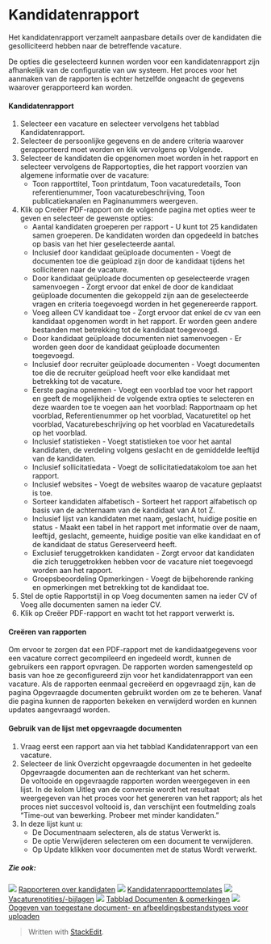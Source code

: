 # Kandidatenrapport

Het kandidatenrapport verzamelt aanpasbare details over de kandidaten die gesolliciteerd hebben naar de betreffende vacature.

De opties die geselecteerd kunnen worden voor een kandidatenrapport zijn afhankelijk van de configuratie van uw systeem. Het proces voor het aanmaken van de rapporten is echter hetzelfde ongeacht de gegevens waarover gerapporteerd kan worden.

#### Kandidatenrapport

1.  Selecteer een vacature en selecteer vervolgens het tabblad  Kandidatenrapport.
2.  Selecteer de persoonlijke gegevens en de andere criteria waarover gerapporteerd moet worden en klik vervolgens op  Volgende.
3.  Selecteer de kandidaten die opgenomen moet worden in het rapport en selecteer vervolgens de  Rapportopties, die het rapport voorzien van algemene informatie over de vacature:
    -   Toon rapporttitel,  Toon printdatum,  Toon vacaturedetails,  Toon referentienummer,  Toon vacaturebeschrijving,  Toon publicatiekanalen  en  Paginanummers weergeven.
4.  Klik op  Creëer PDF-rapport  om de volgende pagina met opties weer te geven en selecteer de gewenste opties:
    -   Aantal kandidaten groeperen per rapport  - U kunt tot 25 kandidaten samen groeperen. De kandidaten worden dan opgedeeld in batches op basis van het hier geselecteerde aantal.
    -   Inclusief door kandidaat geüploade documenten  - Voegt de documenten toe die geüpload zijn door de kandidaat tijdens het solliciteren naar de vacature.
    -   Door kandidaat geüploade documenten op geselecteerde vragen samenvoegen  - Zorgt ervoor dat enkel de door de kandidaat geüploade documenten die gekoppeld zijn aan de geselecteerde vragen en criteria toegevoegd worden in het gegenereerde rapport.
    -   Voeg alleen CV kandidaat toe  - Zorgt ervoor dat enkel de cv van een kandidaat opgenomen wordt in het rapport. Er worden geen andere bestanden met betrekking tot de kandidaat toegevoegd.
    -   Door kandidaat geüploade documenten niet samenvoegen  - Er worden geen door de kandidaat geüploade documenten toegevoegd.
    -   Inclusief door recruiter geüploade documenten  - Voegt documenten toe die de recruiter geüpload heeft voor elke kandidaat met betrekking tot de vacature.
    -   Eerste pagina opnemen  - Voegt een voorblad toe voor het rapport en geeft de mogelijkheid de volgende extra opties te selecteren en deze waarden toe te voegen aan het voorblad:  Rapportnaam op het voorblad,  Referentienummer op het voorblad,  Vacaturetitel op het voorblad,  Vacaturebeschrijving op het voorblad  en  Vacaturedetails op het voorblad.
    -   Inclusief statistieken  - Voegt statistieken toe voor het aantal kandidaten, de verdeling volgens geslacht en de gemiddelde leeftijd van de kandidaten.
    -   Inclusief sollicitatiedata  - Voegt de sollicitatiedatakolom toe aan het rapport.
    -   Inclusief websites  - Voegt de websites waarop de vacature geplaatst is toe.
    -   Sorteer kandidaten alfabetisch  - Sorteert het rapport alfabetisch op basis van de achternaam van de kandidaat van A tot Z.
    -   Inclusief lijst van kandidaten met naam, geslacht, huidige positie en status  - Maakt een tabel in het rapport met informatie over de naam, leeftijd, geslacht, gemeente, huidige positie van elke kandidaat en of de kandidaat de status Gereserveerd heeft.
    -   Exclusief teruggetrokken kandidaten  - Zorgt ervoor dat kandidaten die zich teruggetrokken hebben voor de vacature niet toegevoegd worden aan het rapport.
    -   Groepsbeoordeling Opmerkingen  - Voegt de bijbehorende ranking en opmerkingen met betrekking tot de kandidaat toe.
5.  Stel de optie  Rapportstijl  in op  Voeg documenten samen na ieder CV  of  Voeg alle documenten samen na ieder CV.
6.  Klik op  Creëer PDF-rapport  en wacht tot het rapport verwerkt is.

#### Creëren van rapporten

Om ervoor te zorgen dat een PDF-rapport met de kandidaatgegevens voor een vacature correct gecompileerd en ingedeeld wordt, kunnen de gebruikers een rapport opvragen. De rapporten worden samengesteld op basis van hoe ze geconfigureerd zijn voor het kandidatenrapport van een vacature. Als de rapporten eenmaal gecreëerd en opgevraagd zijn, kan de pagina  Opgevraagde documenten  gebruikt worden om ze te beheren. Vanaf die pagina kunnen de rapporten bekeken en verwijderd worden en kunnen updates aangevraagd worden.

#### Gebruik van de lijst met opgevraagde documenten

1.  Vraag eerst een rapport aan via het tabblad  Kandidatenrapport  van een vacature.
2.  Selecteer de link  Overzicht opgevraagde documenten  in het gedeelte  Opgevraagde documenten  aan de rechterkant van het scherm.  
    De voltooide en opgevraagde rapporten worden weergegeven in een lijst. In de kolom Uitleg van de conversie wordt het resultaat weergegeven van het proces voor het genereren van het rapport; als het proces niet succesvol voltooid is, dan verschijnt een foutmelding zoals “Time-out van bewerking. Probeer met minder kandidaten.”
3.  In deze lijst kunt u:
    -   De  Documentnaam  selecteren, als de status  Verwerkt  is.
    -   De optie  Verwijderen  selecteren om een document te verwijderen.
    -   Op  Update  klikken voor documenten met de status  Wordt verwerkt.

##### Zie ook:

![](../Resources/Images/icon-document-link.png)  [Rapporteren over kandidaten](reporting_on_candidates.htm)
![](../Resources/Images/icon-document-link.png)  [Kandidatenrapporttemplates](export_templates.htm)
![](../Resources/Images/icon-document-link.png)  [Vacaturenotities/-bijlagen](vacancy_folder.htm)
![](../Resources/Images/icon-document-link.png)  [Tabblad Documenten & opmerkingen](documents_notes_tab.htm)
![](../Resources/Images/icon-document-link.png)  [Opgeven van toegestane document- en afbeeldingsbestandstypes voor uploaden](setting_allowable_uploadable_document_and_image_file_types.htm)


> Written with [StackEdit](https://stackedit.io/).
<!--stackedit_data:
eyJoaXN0b3J5IjpbLTk1NTk0NTI5OV19
-->